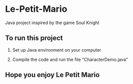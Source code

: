 # Le-Petit-Mario 

Java project inspired by the game Soul Knight

## To run this project
1. Set up Java environment on your computer
   
2. Compile the code and run the file "CharacterDemo.java"

## Hope you enjoy Le Petit Mario
